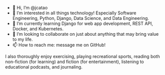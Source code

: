 - 👋 Hi, I’m @jcatao
- 👀 I’m interested in all things technology! Especially Software Engineering, Python, Django, Data Science, and Data Engineering.
- 🌱 I’m currently learning Django for web app development, REST API, Docker, and Kubernetes.
- 💞️ I’m looking to collaborate on just about anything that may bring value to my life.
- 📫 How to reach me: message me on GitHub!


I also thoroughly enjoy exercising, playing recreational sports, reading both non-fiction (for learning) and fiction (for entertainment),
listening to educational podcasts, and journaling.

<!---
jcatao/jcatao is a ✨ special ✨ repository because its `README.md` (this file) appears on your GitHub profile.
You can click the Preview link to take a look at your changes.
--->
